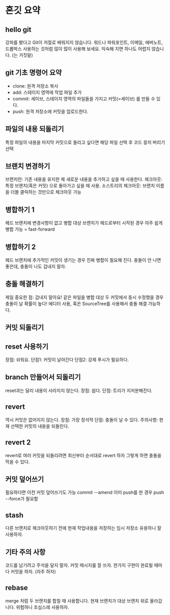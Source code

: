 # 혼깃 요약


## hello git
강좌를 봤다고 Git이 저절로 배워지지 않습니다. 워드나 파워포인트, 이메일, 에버노트, 드롭박스 사용하는 것처럼 많이 많이 사용해 보세요. 익숙해 지면 하나도 어렵지 않습니다. (는 거짓말)

## git 기초 명령어 요약
- clone: 원격 저장소 복사
- add: 스테이지 영역에 작업 파일 추가
- commit: 세이브, 스테이지 영역의 파일들을 가지고 커밋(=세이브) 를 만들 수 있다.
- push: 원격 저장소에 커밋을 업로드한다.
## 파일의 내용 되돌리기
특정 파일의 내용을 마지막 커밋으로 돌리고 싶다면 해당 파일 선택 후 코드 뭉치 버리기 선택
## 브랜치 변경하기
브랜치란: 기존 내용을 유지한 체 새로운 내용을 추가하고 싶을 때 사용한다.
체크아웃: 특정 브랜치(혹은 커밋) 으로 돌아가고 싶을 때 사용.
소스트리의 체크아웃: 브랜치 이름을 더블 클릭하는 것만으로 체크아웃 가능
## 병합하기 1
헤드 브랜치에 변경사항이 없고
병합 대상 브랜치가 헤드로부터 시작된 경우
아주 쉽게 병합 가능 = fast-forward
## 병합하기 2
헤드 브랜치에 추가적인 커밋이 생기는 경우
진짜 병합이 필요해 진다.
충돌이 안 나면 좋은데, 충돌이 나도 겁내지 말자.
## 충돌 해결하기
제일 중요한 점: 겁내지 말아요!
같은 파일을 병합 대상 두 커밋에서 동시 수정했을 경우 충돌이 날 확률이 높다!
에디터 사용, 혹은 SourceTree를 사용해서 충돌 해결 가능하다.
## 커밋 되돌리기
## reset 사용하기
장점: 쉬워요.
단점1: 커밋이 날아간다
단점2: 강제 푸시가 필요하다.
## branch 만들어서 되돌리기
reset과는 달리 내용이 사라지지 않는다.
장점: 쉽다.
단점: 트리가 지저분해진다.
## revert
역시 커밋은 없어지지 않는다.
장점: 가장 정석적
단점: 충돌이 날 수 있다.
주의사항: 현재 선택한 커밋의 내용을 되돌린다.
## revert 2
revert로 여러 커밋을 되돌리려면 최신부터 순서대로 revert 하자
그렇게 하면 충돌을 막을 수 있다.
## 커밋 덮어쓰기
필요하다면 이전 커밋 덮어쓰기도 가능
commit --amend
이미 push를 한 경우 push --force가 필요함
## stash
다른 브랜치로 체크아웃하기 전에 현재 작업내용을 저장하는 임시 저장소
유용하니 잘 사용하자.
## 기타 주의 사항
코드를 남기려고 주석을 달지 말자.
커밋 메시지를 잘 쓰자.
한가지 구현이 완료될 때마다 커밋을 하자. (자주 하자)
## rebase
merge 처럼 두 브랜치를 합칠 때 사용합니다.
현재 브랜치가 대상 브랜치 위로 올라갑니다.
위험하니 조심스레 사용하자.
 
